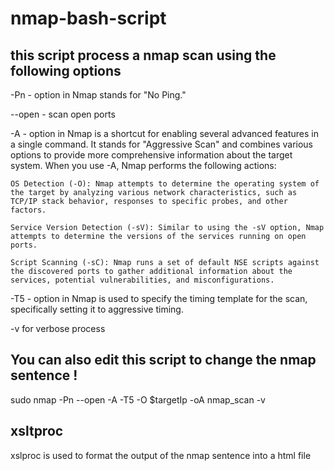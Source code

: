 # nmap-bash-script

## this script process a nmap scan using the following options

-Pn  - option in Nmap stands for "No Ping." 

--open - scan open ports 

-A - option in Nmap is a shortcut for enabling several advanced features in a single command. It stands for "Aggressive Scan" and combines various options to provide more comprehensive information about the target system. When you use -A, Nmap performs the following actions:

    OS Detection (-O): Nmap attempts to determine the operating system of the target by analyzing various network characteristics, such as TCP/IP stack behavior, responses to specific probes, and other factors.

    Service Version Detection (-sV): Similar to using the -sV option, Nmap attempts to determine the versions of the services running on open ports.

    Script Scanning (-sC): Nmap runs a set of default NSE scripts against the discovered ports to gather additional information about the services, potential vulnerabilities, and misconfigurations.

-T5 - option in Nmap is used to specify the timing template for the scan, specifically setting it to aggressive timing. 

-v for verbose process

## You can also edit this script to change the nmap sentence ! 

sudo nmap -Pn --open -A -T5 -O $targetIp -oA nmap_scan -v

## xsltproc 

xslproc is used to format the output of the nmap sentence into a html file 
